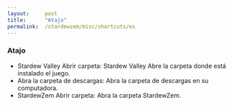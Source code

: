```yaml
---
layout:     post
title:      "Atajo"
permalink:  /stardewzem/misc/shortcuts/es
---
```


### **Atajo**

* Stardew Valley Abrir carpeta: Stardew Valley Abre la carpeta donde está instalado el juego.
* Abra la carpeta de descargas: Abra la carpeta de descargas en su computadora.
* StardewZem Abrir carpeta: Abra la carpeta StardewZem.

<br/>
<br/>
